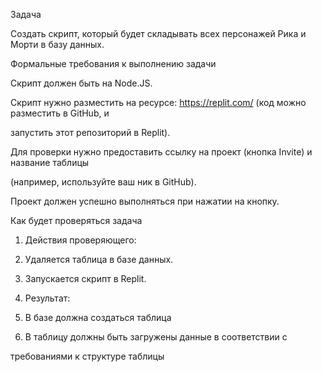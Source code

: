 Задача

Создать скрипт, который будет складывать всех персонажей Рика и Морти в базу данных.


Формальные требования к выполнению задачи

Скрипт должен быть на Node.JS.

Скрипт нужно разместить на ресурсе: https://replit.com/  (код можно разместить в GitHub, и

запустить этот репозиторий в Replit).

Для проверки нужно предоставить ссылку на проект (кнопка Invite) и название таблицы

<table-name> (например, используйте ваш ник в GitHub).

Проект должен успешно выполняться при нажатии на кнопку.


Как будет проверяться задача

1. Действия проверяющего:

1. Удаляется таблица <table-name> в базе данных.

2. Запускается скрипт в Replit.

2. Результат:

1. В базе должна создаться таблица <table-name>

2. В таблицу <table-name> должны быть загружены данные в соответствии с

требованиями к структуре таблицы
